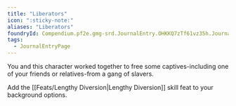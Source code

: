```yaml
---
title: "Liberators"
icon: ":sticky-note:"
aliases: "Liberators"
foundryId: Compendium.pf2e.gmg-srd.JournalEntry.OHKKQ7zTf61vz35h.JournalEntryPage.kkugAWtdlSgjvqhH
tags:
  - JournalEntryPage
---
```

You and this character worked together to free some captives-including one of your friends or relatives-from a gang of slavers.

Add the [[Feats/Lengthy Diversion|Lengthy Diversion]] skill feat to your background options.